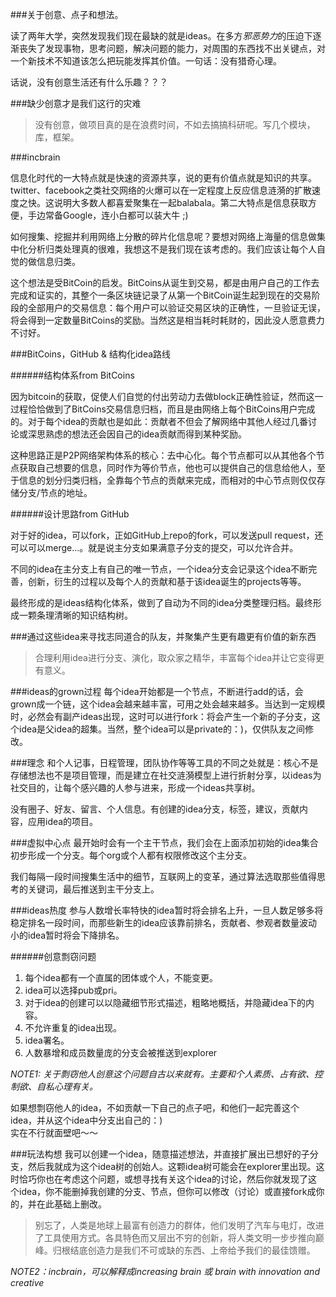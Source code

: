 
###关于创意、点子和想法。

读了两年大学，突然发现我们现在最缺的就是ideas。在多方*邪恶势力*的压迫下逐渐丧失了发现事物，思考问题，解决问题的能力，对周围的东西找不出关键点，对一个新技术不知道该怎么把玩能发挥其价值。一句话：没有猎奇心理。

话说，没有创意生活还有什么乐趣？？？

###缺少创意才是我们这行的灾难

> 没有创意，做项目真的是在浪费时间，不如去搞搞科研呢。写几个模块，库，框架。

###incbrain

信息化时代的一大特点就是快速的资源共享，说的更有价值点就是知识的共享。twitter、facebook之类社交网络的火爆可以在一定程度上反应信息涟漪的扩散速度之快。这说明大多数人都喜爱聚集在一起balabala。第二大特点是信息获取方便，手边常备Google，连小白都可以装大牛 ;)

如何搜集、挖掘并利用网络上分散的碎片化信息呢？要想对网络上海量的信息做集中化分析归类处理真的很难，我想这不是我们现在该考虑的。我们应该让每个人自觉的做信息归类。

这个想法是受BitCoin的启发。BitCoins从诞生到交易，都是由用户自己的工作去完成和证实的，其整个一条区块链记录了从第一个BitCoin诞生起到现在的交易阶段的全部用户的交易信息：每个用户可以验证交易区块的正确性，一旦验证无误，将会得到一定数量BitCoins的奖励。当然这是相当耗时耗财的，因此没人愿意费力不讨好。

###BitCoins，GitHub & 结构化idea路线

######结构体系from BitCoins

因为bitcoin的获取，促使人们自觉的付出劳动力去做block正确性验证，然而这一过程恰恰做到了BitCoins交易信息归档，而且是由网络上每个BitCoins用户完成的。对于每个idea的贡献也是如此：贡献者不但会了解网络中其他人经过几番讨论或深思熟虑的想法还会因自己的idea贡献而得到某种奖励。

这种思路正是P2P网络架构体系的核心：去中心化。每个节点都可以从其他各个节点获取自己想要的信息，同时作为等价节点，他也可以提供自己的信息给他人，至于信息的划分归类归档，全靠每个节点的贡献来完成，而相对的中心节点则仅仅存储分支/节点的地址。

######设计思路from GitHub

对于好的idea，可以fork，正如GitHub上repo的fork，可以发送pull request，还可以可以merge…。就是说主分支如果满意子分支的提交，可以允许合并。

不同的idea在主分支上有自己的唯一节点，一个idea分支会记录这个idea不断完善，创新，衍生的过程以及每个人的贡献和基于该idea诞生的projects等等。

最终形成的是ideas结构化体系，做到了自动为不同的idea分类整理归档。最终形成一颗条理清晰的知识结构树。

###通过这些idea来寻找志同道合的队友，并聚集产生更有趣更有价值的新东西

> 合理利用idea进行分支、演化，取众家之精华，丰富每个idea并让它变得更有意义。

###ideas的grown过程
每个idea开始都是一个节点，不断进行add的话，会grown成一个链，这个idea会越来越丰富，可用之处会越来越多。当达到一定规模时，必然会有副产ideas出现，这时可以进行fork：将会产生一个新的子分支，这个idea是父idea的超集。当然，整个idea可以是private的：)，仅供队友之间修改。

###理念
和个人记事，日程管理，团队协作等等工具的不同之处就是：核心不是存储想法也不是项目管理，而是建立在社交涟漪模型上进行折射分享，以ideas为社交目的，让每个感兴趣的人参与进来，形成一个ideas共享树。

没有圈子、好友、留言、个人信息。有创建的idea分支，标签，建议，贡献内容，应用idea的项目。

###虚拟中心点
最开始时会有一个主干节点，我们会在上面添加初始的idea集合初步形成一个分支。每个org或个人都有权限修改这个主分支。

我们每隔一段时间搜集生活中的细节，互联网上的变革，通过算法选取那些值得思考的关键词，最后推送到主干分支上。

###ideas热度
参与人数增长率特快的idea暂时将会排名上升，一旦人数足够多将稳定排名一段时间，而那些新生的idea应该靠前排名，贡献者、参观者数量波动小的idea暂时将会下降排名。

######创意剽窃问题

1. 每个idea都有一个直属的团体或个人，不能变更。
2. idea可以选择pub或pri。
3. 对于idea的创建可以以隐藏细节形式描述，粗略地概括，并隐藏idea下的内容。
4. 不允许重复的idea出现。
5. idea署名。
6. 人数暴增和成员数量庞的分支会被推送到explorer

*NOTE1: 关于剽窃他人创意这个问题自古以来就有。主要和个人素质、占有欲、控制欲、自私心理有关。*

如果想剽窃他人的idea，不如贡献一下自己的点子吧，和他们一起完善这个idea，并从这个idea中分支出自己的：)  
实在不行就面壁吧～～

###玩法构想
我可以创建一个idea，随意描述想法，并直接扩展出已想好的子分支，然后我就成为这个idea树的创始人。这颗idea树可能会在explorer里出现。这时恰巧你也在考虑这个问题，或想寻找有关这个idea的讨论，然后你就发现了这个idea，你不能删掉我创建的分支、节点，但你可以修改（讨论）或直接fork成你的，并在此基础上删改。

> 别忘了，人类是地球上最富有创造力的群体，他们发明了汽车与电灯，改进了工具使用方式。各具特色而又层出不穷的创新，将人类文明一步步推向巅峰。归根结底创造力是我们不可或缺的东西、上帝给予我们的最佳馈赠。

*NOTE2：incbrain，可以解释成increasing brain 或 brain with innovation and creative*